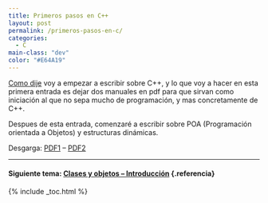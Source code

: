 ```yaml
---
title: Primeros pasos en C++
layout: post
permalink: /primeros-pasos-en-c/
categories:
  - C
main-class: "dev"
color: "#E64A19"
---
```

<div class="iconcpp">
</div>

[Como dije][1] voy a empezar a escribir sobre C++, y lo que voy a hacer en esta primera entrada es dejar dos manuales en pdf para que sirvan como iniciación al que no sepa mucho de programación, y mas concretamente de C++.

Despues de esta entrada, comenzaré a escribir sobre POA (Programación orientada a Objetos) y estructuras dinámicas.

Desgarga: <a target="_blank" href="http://www.megaupload.com/?d=56QJI34T">PDF1</a> &#8211; <a target="_blank" href="http://www.megaupload.com/?d=RGQC8M3Z">PDF2</a>

* * *

#### Siguiente tema: [Clases y objetos &#8211; Introducción][2] {.referencia}



 [1]: https://elbauldelprogramador.com/2-nuevas-secciones-en-el-blog/
 [2]: https://elbauldelprogramador.com/clases-y-objetos-introduccion/

{% include _toc.html %}
